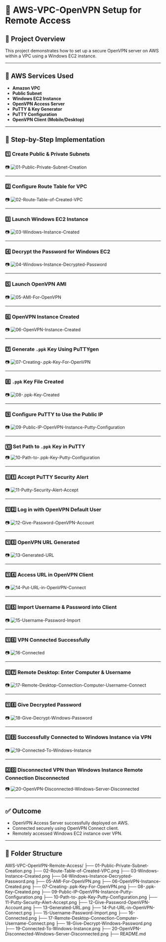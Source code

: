 # 🔐 AWS-VPC-OpenVPN Setup for Remote Access

## 📘 Project Overview

This project demonstrates how to set up a secure OpenVPN server on AWS within a VPC using a Windows EC2 instance. 

---

## 🧰 AWS Services Used

- **Amazon VPC**
- **Public Subnet**
- **Windows EC2 Instance**
- **OpenVPN Access Server**
- **PuTTY & Key Generator**
- **PuTTY Configuration**
- **OpenVPN Client (Mobile/Desktop)**

---

## 🔧 Step-by-Step Implementation

### 1️⃣ Create Public & Private Subnets

📷 ![01-Public-Private-Subnet-Creation](./01-Public-Private-Subnet-Creation.png)

---

### 2️⃣ Configure Route Table for VPC

📷 ![02-Route-Table-of-Created-VPC](./02-Route-Table-of-Created-VPC.png)

---

### 3️⃣ Launch Windows EC2 Instance

📷 ![03-Windows-Instance-Created](./03-Windows-Instance-Created.png)

---

### 4️⃣ Decrypt the Password for Windows EC2

📷 ![04-Windows-Instance-Decrypted-Password](./04-Windows-Instance-Decrypted-Password.png)

---

### 5️⃣ Launch OpenVPN AMI

📷 ![05-AMI-For-OpenVPN](./05-AMI-For-OpenVPN.png)

---

### 6️⃣ OpenVPN Instance Created

📷 ![06-OpenVPN-Instance-Created](./06-OpenVPN-Instance-Created.png)

---

### 7️⃣ Generate `.ppk` Key Using PuTTYgen

📷 ![07-Creating-.ppk-Key-For-OpenVPN](./07-Creating-.ppk-Key-For-OpenVPN.png)

---

### 8️⃣ `.ppk` Key File Created

📷 ![08-.ppk-Key-Created](./08-.ppk-Key-Created.png)

---

### 9️⃣ Configure PuTTY to Use the Public IP

📷 ![09-Public-IP-OpenVPN-Instance-Putty-Configuration](./09-Public-IP-OpenVPN-Instance-Putty-Configuration.png)

---

### 🔟 Set Path to `.ppk` Key in PuTTY

📷 ![10-Path-to-.ppk-Key-Putty-Configuration](./10-Path-to-.ppk-Key-Putty-Configuration.png)

---

### 1️⃣1️⃣ Accept PuTTY Security Alert

📷 ![11-Putty-Security-Alert-Accept](./11-Putty-Security-Alert-Accept.png)

---

### 1️⃣2️⃣ Log in with OpenVPN Default User

📷 ![12-Give-Password-OpenVPN-Account](./12-Give-Password-OpenVPN-Account.png)

---

### 1️⃣3️⃣ OpenVPN URL Generated

📷 ![13-Generated-URL](./13-Generated-URL.png)

---

### 1️⃣4️⃣ Access URL in OpenVPN Client

📷 ![14-Put-URL-in-OpenVPN-Connect](./14-Put-URL-in-OpenVPN-Connect.png)

---

### 1️⃣5️⃣ Import Username & Password into Client

📷 ![15-Username-Password-Import](./15-Username-Password-Import.png)

---

### 1️⃣6️⃣ VPN Connected Successfully

📷 ![16-Connected](./16-Connected.png)

---

### 1️⃣7️⃣ Remote Desktop: Enter Computer & Username

📷 ![17-Remote-Desktop-Connection-Computer-Username-Connect](./17-Remote-Desktop-Connection-Computer-Username-Connect.png)

---

### 1️⃣8️⃣ Give Decrypted Password 

📷 ![18-Give-Decrypt-Windows-Password](./18-Give-Decrypt-Windows-Password.png)

---

### 1️⃣9️⃣ Successfully Connected to Windows Instance via VPN

📷 ![19-Connected-To-Windows-Instance](./19-Connected-To-Windows-Instance.png)

---

### 2️⃣0️⃣ Disconnected VPN than Windows Instance Remote Connection Disconnected

📷 ![20-OpenVPN-Disconnected-Windows-Server-Disconnected](./20-OpenVPN-Disconnected-Windows-Server-Disconnected.png)

---

## ✅ Outcome

- OpenVPN Access Server successfully deployed on AWS.
- Connected securely using OpenVPN Connect client.
- Remotely accessed Windows EC2 instance over VPN.

---

## 📁 Folder Structure

AWS-VPC-OpenVPN-Remote-Access/
├── 01-Public-Private-Subnet-Creation.png
├── 02-Route-Table-of-Created-VPC.png
├── 03-Windows-Instance-Created.png
├── 04-Windows-Instance-Decrypted-Password.png
├── 05-AMI-For-OpenVPN.png
├── 06-OpenVPN-Instance-Created.png
├── 07-Creating-.ppk-Key-For-OpenVPN.png
├── 08-.ppk-Key-Created.png
├── 09-Public-IP-OpenVPN-Instance-Putty-Configuration.png
├── 10-Path-to-.ppk-Key-Putty-Configuration.png
├── 11-Putty-Security-Alert-Accept.png
├── 12-Give-Password-OpenVPN-Account.png
├── 13-Generated-URL.png
├── 14-Put-URL-in-OpenVPN-Connect.png
├── 15-Username-Password-Import.png
├── 16-Connected.png
├── 17-Remote-Desktop-Connection-Computer-Username-Connect.png
├── 18-Give-Decrypt-Windows-Password.png
├── 19-Connected-To-Windows-Instance.png
├── 20-OpenVPN-Disconnected-Windows-Server-Disconnected.png
├── README.md

